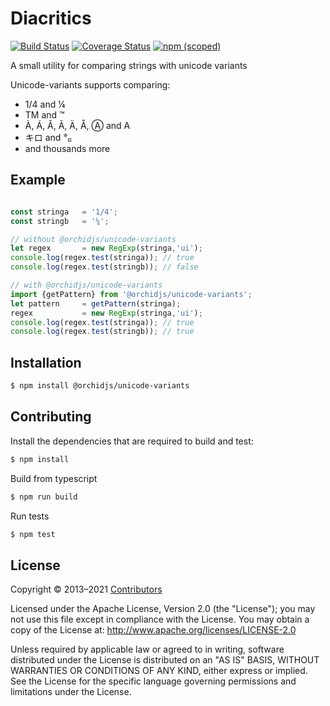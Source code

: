 # Diacritics
[![Build Status](https://img.shields.io/travis/com/orchidjs/unicode-variants)](https://travis-ci.com/github/orchidjs/unicode-variants)
[![Coverage Status](http://img.shields.io/coveralls/orchidjs/unicode-variants/master.svg?style=flat)](https://coveralls.io/r/orchidjs/unicode-variants)
<a href="https://www.npmjs.com/package/@orchidjs/unicode-variants" class="m-1 d-inline-block"><img alt="npm (scoped)" src="https://img.shields.io/npm/v/@orchidjs/unicode-variants?color=007ec6"></a>

A small utility for comparing strings with unicode variants

Unicode-variants supports comparing:
* 1/4 and ¼
* TM and ™
* À, Á, Â, Ã, Ä, Å, Ⓐ and A
* キロ and ㌔
* and thousands more

## Example

```js

const stringa   = '1/4';
const stringb   = '¼';

// without @orchidjs/unicode-variants
let regex       = new RegExp(stringa,'ui');
console.log(regex.test(stringa)); // true
console.log(regex.test(stringb)); // false

// with @orchidjs/unicode-variants
import {getPattern} from '@orchidjs/unicode-variants';
let pattern     = getPattern(stringa);
regex           = new RegExp(stringa,'ui');
console.log(regex.test(stringa)); // true
console.log(regex.test(stringb)); // true

```

## Installation

```sh
$ npm install @orchidjs/unicode-variants
```

## Contributing

Install the dependencies that are required to build and test:

```sh
$ npm install
```

Build from typescript
```sh
$ npm run build
```

Run tests
```sh
$ npm test
```

## License

Copyright &copy; 2013–2021 [Contributors](https://github.com/orchidjs/unicode-variants/graphs/contributors)

Licensed under the Apache License, Version 2.0 (the "License"); you may not use this file except in compliance with the License. You may obtain a copy of the License at: http://www.apache.org/licenses/LICENSE-2.0

Unless required by applicable law or agreed to in writing, software distributed under the License is distributed on an "AS IS" BASIS, WITHOUT WARRANTIES OR CONDITIONS OF ANY KIND, either express or implied. See the License for the specific language governing permissions and limitations under the License.

